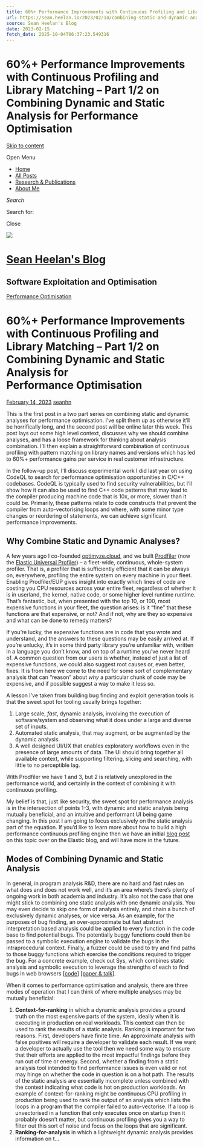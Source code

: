 ```yaml
---
title: 60%+ Performance Improvements with Continuous Profiling and Library Matching – Part 1/2 on Combining Dynamic and Static Analysis for Performance Optimisation
url: https://sean.heelan.io/2023/02/14/combining-static-and-dynamic-analysis-in-performance-optimisation-part-1-60-improvements-with-continuous-profiling-and-library-matching/
source: Sean Heelan's Blog
date: 2023-02-15
fetch_date: 2025-10-04T06:37:23.549316
---
```


# 60%+ Performance Improvements with Continuous Profiling and Library Matching – Part 1/2 on Combining Dynamic and Static Analysis for Performance Optimisation

[Skip to content](#content)

Open Menu

* [Home](https://sean.heelan.io/)
* [All Posts](https://sean.heelan.io/posts/)
* [Research & Publications](https://sean.heelan.io/research/)
* [About Me](https://sean.heelan.io/about-me/)

*Search*

Search for:

 Close

[![](https://sean.heelan.io/wp-content/uploads/2023/02/logo_ireland-1.jpg)](https://sean.heelan.io/)

# [Sean Heelan's Blog](https://sean.heelan.io/)

## Software Exploitation and Optimisation

[Performance Optimisation](https://sean.heelan.io/category/performance-optimisation/)

# 60%+ Performance Improvements with Continuous Profiling and Library Matching – Part 1/2 on Combining Dynamic and Static Analysis for Performance Optimisation

[February 14, 2023](https://sean.heelan.io/2023/02/14/combining-static-and-dynamic-analysis-in-performance-optimisation-part-1-60-improvements-with-continuous-profiling-and-library-matching/) [seanhn](https://sean.heelan.io/author/seanhn/)

This is the first post in a two part series on combining static and dynamic analyses for performance optimisation. I’ve split them up as otherwise it’ll be horrifically long, and the second post will be online later this week. This post lays out some high level context, discusses why we should combine analyses, and has a loose framework for thinking about analysis combination. I’ll then explain a straightforward combination of continuous profiling with pattern matching on library names and versions which has led to 60%+ performance gains per service in real customer infrastructure.

In the follow-up post, I’ll discuss experimental work I did last year on using CodeQL to search for performance optimisation opportunities in C/C++ codebases. CodeQL is typically used to find security vulnerabilities, but I’ll show how it can also be used to find C++ code patterns that may lead to the compiler producing machine code that is 10x, or more, slower than it could be. Primarily, these patterns relate to code constructs that prevent the compiler from auto-vectorising loops and where, with some minor type changes or reordering of statements, we can achieve significant performance improvements.

## Why Combine Static and Dynamic Analyses?

A few years ago I co-founded [optimyze.cloud](https://prodfiler.com/about/), and we built [Prodfiler](https://prodfiler.com/) (now the [Elastic Universal Profiler](https://www.elastic.co/observability/universal-profiling)) – a fleet-wide, continuous, whole-system profiler. That is, a profiler that is sufficiently efficient that it can be always on, everywhere, profiling the entire system on every machine in your fleet. Enabling Prodfiler/EUP gives insight into exactly which lines of code are costing you CPU resources across your entire fleet, regardless of whether it is in userland, the kernel, native code, or some higher level runtime runtime. That’s fantastic, but, when presented with the top 10, or 100, most expensive functions in your fleet, the question arises: is it “fine” that these functions are that expensive, or not? And if not, why are they so expensive and what can be done to remedy matters?

If you’re lucky, the expensive functions are in code that you wrote and understand, and the answers to these questions may be easily arrived at. If you’re unlucky, it’s in some third party library you’re unfamiliar with, written in a language you don’t know, and on top of a runtime you’ve never heard of. A common question from our users is whether, instead of just a list of expensive functions, we could also suggest root causes or, even better, fixes. It is from here we come to the need for some sort of complementary analysis that can “reason” about *why* a particular chunk of code may be expensive, and if possible suggest a way to make it less so.

A lesson I’ve taken from building bug finding and exploit generation tools is that the sweet spot for tooling usually brings together:

1. Large scale, *fast*, dynamic analysis, involving the execution of software/system and observing what it does under a large and diverse set of inputs.
2. Automated static analysis, that may augment, or be augmented by the dynamic analysis.
3. A well designed UI/UX that enables exploratory workflows even in the presence of large amounts of data. The UI should bring together all available context, while supporting filtering, slicing and searching, with little to no perceptible lag.

With Prodfiler we have 1 and 3, but 2 is relatively unexplored in the performance world, and certainly in the context of combining it with continuous profiling.

My belief is that, just like security, the sweet spot for performance analysis is in the intersection of points 1-3, with dynamic and static analysis being mutually beneficial, and an intuitive and performant UI being game changing. In this post I am going to focus exclusively on the static analysis part of the equation. If you’d like to learn more about how to build a high performance continuous profiling engine then we have an initial [blog post](https://www.elastic.co/blog/universal-profiling-frame-pointers-symbols-ebpf) on this topic over on the Elastic blog, and will have more in the future.

## Modes of Combining Dynamic and Static Analysis

In general, in program analysis R&D, there are no hard and fast rules on what does and does not work well, and it’s an area where’s there’s plenty of ongoing work in both academia and industry. It’s also not the case that one might stick to combining one static analysis with one dynamic analysis. You may even decide to skip one form of analysis entirely, and chain a bunch of exclusively dynamic analyses, or vice versa. As an example, for the purposes of bug finding, an over-approximate but fast abstract interpretation based analysis could be applied to every function in the code base to find potential bugs. The potentially buggy functions could then be passed to a symbolic execution engine to validate the bugs in the intraprocedural context. Finally, a fuzzer could be used to try and find paths to those buggy functions which exercise the conditions required to trigger the bug. For a concrete example, check out Sys, which combines static analysis and symbolic execution to leverage the strengths of each to find bugs in web browsers [[code](https://github.com/PLSysSec/sys)] [[paper & talk](https://www.usenix.org/conference/usenixsecurity20/presentation/brown)].

When it comes to performance optimisation and analysis, there are three modes of operation that I can think of where multiple analyses may be mutually beneficial:

1. **Context-for-ranking** in which a dynamic analysis provides a ground truth on the most expensive parts of the system, ideally when it is executing in production on real workloads. This context can then be used to rank the results of a static analysis. Ranking is important for two reasons. First, developers have finite time. An approximate analysis with false positives will require a developer to validate each result. If we want a developer to actually use the tool then we need some way to ensure that their efforts are applied to the most impactful findings before they run out of time or energy. Second, whether a finding from a static analysis tool intended to find performance issues is even valid or not may hinge on whether the code in question is on a hot path. The results of the static analysis are essentially incomplete unless combined with the context indicating what code is hot on production workloads. An example of context-for-ranking might be continuous CPU profiling in production being used to rank the output of an analysis which lists the loops in a program that the compiler failed to auto-vectorise. If a loop is unvectorised in a function that only executes once on startup then it probably doesn’t matter, but continuous profiling gives you a way to filter out this sort of noise and focus on the loops that are significant.
2. **Ranking-for-analysis** in which a lightweight dynamic analysis provides information on t...